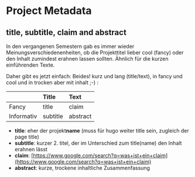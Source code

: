 # Project Metadata

## title, subtitle, claim and abstract

In den vergangenen Semestern gab es immer wieder Meinungsverschiedenenheiten, ob 
die Projekttitel lieber cool (fancy)  oder
den Inhalt zumindest erahnen lassen sollten.
Ähnlich für die kurzen einführenden Texte.

Daher gibt es jetzt einfach: Beides!
kurz und lang (title/text), in fancy und cool 
und in trocken aber mit inhalt ;-) :


|            | Title    | Text     |
| :--------- | :------- | :------- |
| Fancy      | title    | claim    |
| Informativ | subtitle | abstract |

- **title**: eher der projekt**name** (muss für hugo weiter title sein, zugleich der page title)
- **subtitle**: kurzer 2. titel, der im Unterschied zum title(name) den Inhalt erahnen lässt
- **claim**: [https://www.google.com/search?q=was+ist+ein+claim](https://www.google.com/search?q=was+ist+ein+claim)
- **abstract**: kurze, trockene inhaltliche Zusammenfassung


